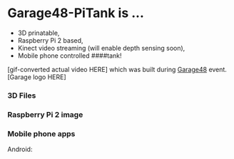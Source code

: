 # Garage48-PiTank is ...
* 3D prinatable,
* Raspberry Pi 2 based,
* Kinect video streaming (will enable depth sensing soon),
* Mobile phone controlled
####tank!

[gif-converted actual video HERE]
which was built during [Garage48](www.garage48.org) event. [Garage logo HERE]

### 3D Files

### Raspberry Pi 2 image

### Mobile phone apps
Android: 
